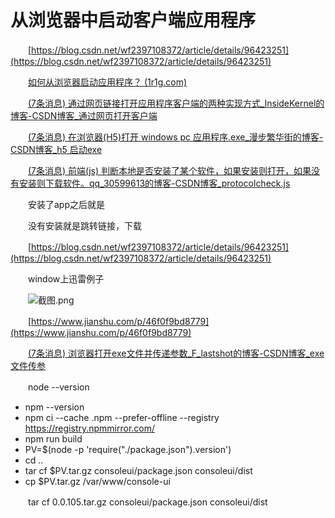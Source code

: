 # 从浏览器中启动客户端应用程序

　　[https://blog.csdn.net/wf2397108372/article/details/96423251](https://blog.csdn.net/wf2397108372/article/details/96423251)

　　[如何从浏览器启动应用程序？ ](https://qa.1r1g.com/sf/ask/214030351/)​[ (1r1g.com)](https://qa.1r1g.com/sf/ask/214030351/)

　　[(7条消息) 通过网页链接打开应用程序客户端的两种实现方式_InsideKernel的博客-CSDN博客_通过网页打开客户端](https://blog.csdn.net/insidekernel/article/details/2033175)

　　[(7条消息) 在浏览器(H5)打开 windows pc 应用程序.exe_漫步繁华街的博客-CSDN博客_h5 启动exe](https://blog.csdn.net/xiezhongyuan07/article/details/120989780)

　　[(7条消息) 前端(js) 判断本地是否安装了某个软件，如果安装则打开，如果没有安装则下载软件。](https://blog.csdn.net/qq_30599613/article/details/93193809?spm=1035.2023.3001.6557&utm_medium=distribute.pc_relevant_bbs_down_v2.none-task-blog-2~default~OPENSEARCH~Rate-1-93193809-bbs-90178404.pc_relevant_bbs_down_v2_opensearchbbsnew&depth_1-utm_source=distribute.pc_relevant_bbs_down_v2.none-task-blog-2~default~OPENSEARCH~Rate-1-93193809-bbs-90178404.pc_relevant_bbs_down_v2_opensearchbbsnew)​[qq_30599613的博客-CSDN博客_protocolcheck.js](https://blog.csdn.net/qq_30599613/article/details/93193809?spm=1035.2023.3001.6557&utm_medium=distribute.pc_relevant_bbs_down_v2.none-task-blog-2~default~OPENSEARCH~Rate-1-93193809-bbs-90178404.pc_relevant_bbs_down_v2_opensearchbbsnew&depth_1-utm_source=distribute.pc_relevant_bbs_down_v2.none-task-blog-2~default~OPENSEARCH~Rate-1-93193809-bbs-90178404.pc_relevant_bbs_down_v2_opensearchbbsnew)

　　安装了app之后就是

　　没有安装就是跳转链接，下载

　　[https://blog.csdn.net/wf2397108372/article/details/96423251](https://blog.csdn.net/wf2397108372/article/details/96423251)

　　window上迅雷例子

　　![截图.png](image1-20230708221750-vuu7xx9.png)

　　[https://www.jianshu.com/p/46f0f9bd8779](https://www.jianshu.com/p/46f0f9bd8779)

　　[(7条消息) 浏览器打开exe文件并传递参数_F_lastshot的博客-CSDN博客_exe文件传参](https://blog.csdn.net/zyjjzy/article/details/125439123)

　　node --version

- npm --version
- npm ci --cache .npm --prefer-offline --registry https://registry.npmmirror.com/
- npm run build
- PV=\$(node -p 'require("./package.json").version')
- cd ..
- tar cf \$PV.tar.gz consoleui/package.json consoleui/dist
- cp \$PV.tar.gz /var/www/console-ui

　　tar cf 0.0.105.tar.gz consoleui/package.json consoleui/dist
